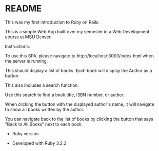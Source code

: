 # README

This was my first introduction to Ruby on Rails. 

This is a simple Web App built over my semester in a Web Development course at MSU Denver.

Instructions:

To use this SPA, please navigate to http://localhost:3000/index.html when the server is running. 

This should display a list of books. Each book will display the Author as a button.

This also includes a search function.

Use this search to find a book title, ISBN number, or author.

When clicking the button with the displayed author's name, it will navigate to show all books written by the author.

You can navigate back to the list of books by clicking the button that says "Back to All Books" next to each book.


* Ruby version
- Developed with Ruby 3.2.2
